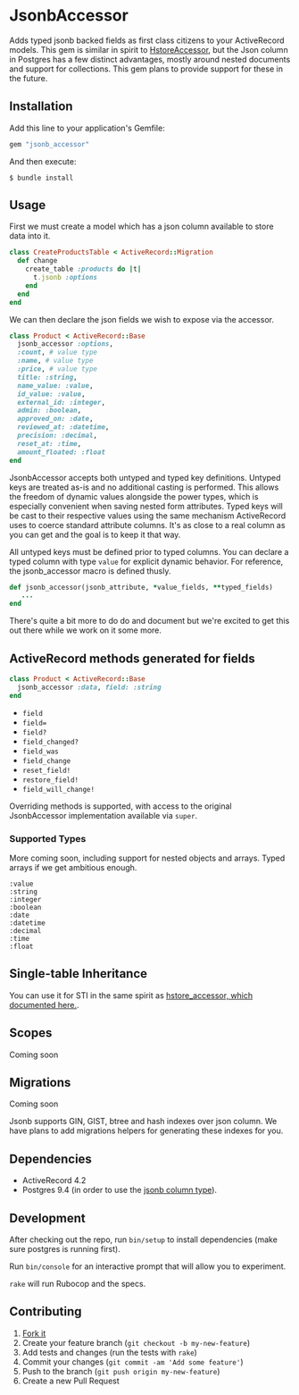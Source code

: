 # JsonbAccessor

Adds typed jsonb backed fields as first class citizens to your ActiveRecord models. This gem is similar in spirit to [HstoreAccessor](https://github.com/devmynd/hstore_accessor), but the Json column in Postgres has a few distinct advantages, mostly around nested documents and support for collections. This gem plans to provide support for these in the future.

## Installation

Add this line to your application's Gemfile:

```ruby
gem "jsonb_accessor"
```

And then execute:

    $ bundle install

## Usage

First we must create a model which has a json column available to store data into it.

```ruby
class CreateProductsTable < ActiveRecord::Migration
  def change
    create_table :products do |t|
      t.jsonb :options
    end
  end
end

```

We can then declare the json fields we wish to expose via the accessor.


```ruby
class Product < ActiveRecord::Base
  jsonb_accessor :options,
  :count, # value type
  :name, # value type
  :price, # value type
  title: :string,
  name_value: :value,
  id_value: :value,
  external_id: :integer,
  admin: :boolean,
  approved_on: :date,
  reviewed_at: :datetime,
  precision: :decimal,
  reset_at: :time,
  amount_floated: :float
end

```

JsonbAccessor accepts both untyped and typed key definitions. Untyped keys are treated as-is and no additional casting is performed. This allows the freedom of dynamic values alongside the power types, which is especially convenient when saving nested form attributes. Typed keys will be cast to their respective values using the same mechanism ActiveRecord uses to coerce standard attribute columns. It's as close to a real column as you can get and the goal is to keep it that way.

All untyped keys must be defined prior to typed columns. You can declare a typed column with type `value` for explicit dynamic behavior. For reference, the jsonb_accessor macro is defined thusly.

```ruby
def jsonb_accessor(jsonb_attribute, *value_fields, **typed_fields)
   ...
end
```

There's quite a bit more to do do and document but we're excited to get this out there while we work on it some more.

## ActiveRecord methods generated for fields

```ruby
class Product < ActiveRecord::Base
  jsonb_accessor :data, field: :string
end
```

* `field`
* `field=`
* `field?`
* `field_changed?`
* `field_was`
* `field_change`
* `reset_field!`
* `restore_field!`
* `field_will_change!`

Overriding methods is supported, with access to the original JsonbAccessor implementation available via `super`.


### Supported Types

More coming soon, including support for nested objects and arrays. Typed arrays if we get ambitious enough.

```
:value
:string
:integer
:boolean
:date
:datetime
:decimal
:time
:float
```
## Single-table Inheritance

You can use it for STI in the same spirit as [hstore_accessor, which documented here.](https://github.com/devmynd/hstore_accessor#single-table-inheritance).

## Scopes

Coming soon

## Migrations

Coming soon

Jsonb supports GIN, GIST, btree and hash indexes over json column. We have plans to add migrations helpers for generating these indexes for you.

## Dependencies

- ActiveRecord 4.2
- Postgres 9.4 (in order to use the [jsonb column type](http://www.postgresql.org/docs/9.4/static/datatype-json.html)).


## Development

After checking out the repo, run `bin/setup` to install dependencies (make sure postgres is running first).

Run `bin/console` for an interactive prompt that will allow you to experiment.

`rake` will run Rubocop and the specs.

## Contributing

1. [Fork it](https://github.com/devmynd/jsonb_accessor/fork)
2. Create your feature branch (`git checkout -b my-new-feature`)
3. Add tests and changes (run the tests with `rake`)
4. Commit your changes (`git commit -am 'Add some feature'`)
5. Push to the branch (`git push origin my-new-feature`)
6. Create a new Pull Request
